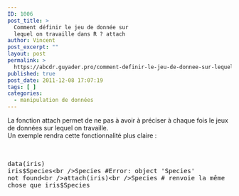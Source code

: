 ```yaml
---
ID: 1006
post_title: >
  Comment définir le jeu de donnée sur
  lequel on travaille dans R ? attach
author: Vincent
post_excerpt: ""
layout: post
permalink: >
  https://abcdr.guyader.pro/comment-definir-le-jeu-de-donnee-sur-lequel-on-travaille-dans-r-attach/
published: true
post_date: 2011-12-08 17:07:19
tags: [ ]
categories:
  - manipulation de données
---
```

La fonction attach permet de ne pas à avoir à préciser à chaque fois le jeux de données sur lequel on travaille.<br />Un exemple rendra cette fonctionnalité plus claire :<br /><br /> <pre lang='rsplus'><br />data(iris)<br />iris$Species<br />Species #Error: object 'Species' not found<br />attach(iris)<br />Species # renvoie la même chose que iris$Species <br /> </pre>